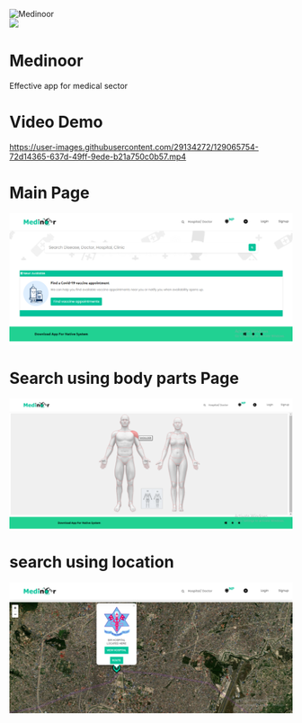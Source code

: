 ![Medinoor](https://img.shields.io/github/license/sairash/Patra)<br/>
<img src="https://i.ibb.co/bBL0KhG/image.png"><br/>
# Medinoor
 Effective app for medical sector
# Video Demo
https://user-images.githubusercontent.com/29134272/129065754-72d14365-637d-49ff-9ede-b21a750c0b57.mp4

# Main Page
<img src="Medinoor/public/img/screenshots/Home-page.PNG"><br/>

# Search using body parts Page
<img src="Medinoor/public/img/screenshots/search-doctors-by-body.PNG"><br/>

# search using location
<img src="Medinoor/public/img/screenshots/search-hospitals-with-location.PNG"><br/>
